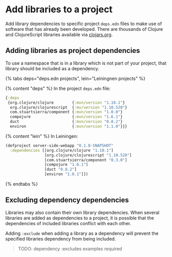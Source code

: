 # Add libraries to a project
Add library dependencies to specific project `deps.edn` files to make use of software that has already been developed.  There are thousands of Clojure and ClojureScript libraries available via [clojars.org](https://clojars.org).


## Adding libraries as project dependencies
To use a namespace that is in a library which is not part of your project, that library should be included as a dependency.

{% tabs deps="deps.edn projects", lein="Leiningnen projects" %}

{% content "deps" %}
In the project `deps.edn` file:
```clojure
{:deps
 {org.clojure/clojure        {:mvn/version "1.10.1"}
  org.clojure/clojurescript  {:mv/version "1.10.520"}
  com.stuartsierra/component {:mvn/version "1.0.0"}
  compojure                  {:mvn/version "1.6.1"}
  duct                       {:mvn/version "0.8.2"}
  environ                    {:mvn/version "1.1.0"}}}
```



{% content "lein" %}
In Leiningen:
```clojure
(defproject server-side-webapp "0.1.0-SNAPSHOT"
  :dependencies [[org.clojure/clojure "1.10.1"]
                 [org.clojure/clojurescript "1.10.520"]
                 [com.stuartsierra/component "0.3.0"]
                 [compojure "1.6.1"]
                 [duct "0.8.2"]
                 [environ "1.0.1"]])
```


{% endtabs %}


## Excluding dependency dependencies
Libraries may also contain their own library dependencies.  When several libraries are added as dependencies to a project, it is possible that the dependencies of included libraries conflict with each other.

Adding `:exclude` when adding a library as a dependency will prevent the specified libraries dependency from being included.

> TODO: dependency :excludes examples required
